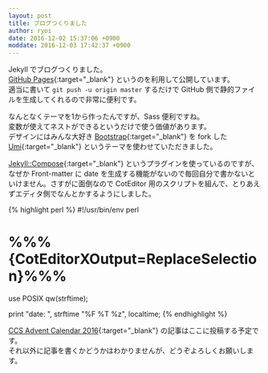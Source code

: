 ```yaml
---
layout: post
title: ブログつくりました
author: ryoi
date: 2016-12-02 15:37:06 +0900
moddate: 2016-12-03 17:42:37 +0900
---
```

Jekyll でブログつくりました。  
[GitHub Pages](https://pages.github.com/){:target="_blank"} というのを利用して公開しています。  
適当に書いて `git push -u origin master` するだけで GitHub 側で静的ファイルを生成してくれるので非常に便利です。


なんとなくテーマを1から作ったんですが、Sass 便利ですね。  
変数が使えてネストができるというだけで使う価値があります。  
デザインにはみんな大好き [Bootstrap](http://getbootstrap.com/){:target="_blank"} を fork した [Umi](http://nkmr6194.github.io/Umi/){:target="_blank"} というテーマを使わせていただきました。


[Jekyll::Compose](https://github.com/jekyll/jekyll-compose){:target="_blank"} というプラグインを使っているのですが、なぜか Front-matter に date を生成する機能がないので毎回自分で書かないといけません。さすがに面倒なので CotEditor 用のスクリプトを組んで、とりあえずエディタ側でなんとかするようにしました。


{% highlight perl %}
#!/usr/bin/env perl
# %%%{CotEditorXOutput=ReplaceSelection}%%%

use POSIX qw(strftime);

print "date: ", strftime "%F %T %z", localtime;
{% endhighlight %}


[CCS Advent Calendar 2016](http://www.adventar.org/calendars/1592){:target="_blank"} の記事はここに投稿する予定です。  
それ以外に記事を書くかどうかはわかりませんが、どうぞよろしくお願いします。